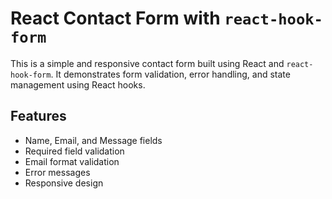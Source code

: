 # React Contact Form with `react-hook-form`

This is a simple and responsive contact form built using React and `react-hook-form`. It demonstrates form validation, error handling, and state management using React hooks.

## Features

- Name, Email, and Message fields
- Required field validation
- Email format validation
- Error messages
- Responsive design

